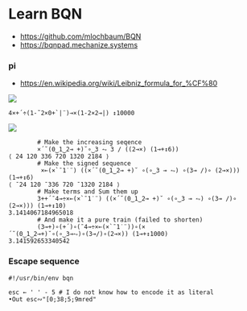 # Learn BQN

- https://github.com/mlochbaum/BQN
- https://bqnpad.mechanize.systems

### pi

- https://en.wikipedia.org/wiki/Leibniz_formula_for_%CF%80

![](https://wikimedia.org/api/rest_v1/media/math/render/svg/e9e3959cd2d0ec735e7a6a1917df784842b76706)

```apl
4×+´÷(1-˜2×0+`|¨)⊸×(1-2×2⊸|) ↕10000
```

![](https://wikimedia.org/api/rest_v1/media/math/render/svg/fdafa8bd24ce2b6fd518a3cf253ad1ef409388a6)

```apl
        # Make the increasing seqence
        ×´˘(0‿1‿2⊸ +)˘∘‿3 ⥊ 3 / ((2⊸×) (1⊸+↕6))
⟨ 24 120 336 720 1320 2184 ⟩
        # Make the signed sequence
         ×⟜(×`¯1˙¨) ((×´˘(0‿1‿2⊸ +)˘ ∘(∘‿3 ⊸ ⥊) ∘(3⊸ /)∘ (2⊸×))) (1⊸+↕6)
⟨ ¯24 120 ¯336 720 ¯1320 2184 ⟩
        # Make terms and Sum them up
        3++´¯4⊸÷×⟜(×`¯1˙¨) ((×´˘(0‿1‿2⊸ +)˘ ∘(∘‿3 ⊸ ⥊) ∘(3⊸ /)∘ (2⊸×))) (1⊸+↕10)
3.1414067184965018
        # And make it a pure train (failed to shorten)
        (3⊸+)∘(+´)∘(¯4⊸÷×⟜(×`¯1˙¨))∘(×´˘(0‿1‿2⊸+)˘∘(∘‿3⊸⥊)∘(3⊸/)∘(2⊸×)) (1⊸+↕1000)
3.141592653340542
```

### Escape sequence

```apl
#!/usr/bin/env bqn

esc ← ' ' - 5 # I do not know how to encode it as literal
•Out esc∾"[0;38;5;9mred"
```
